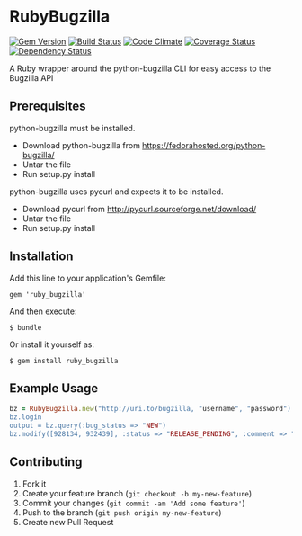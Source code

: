 # RubyBugzilla

[![Gem Version](https://badge.fury.io/rb/ruby_bugzilla.png)](http://badge.fury.io/rb/ruby_bugzilla)
[![Build Status](https://travis-ci.org/ManageIQ/ruby_bugzilla.png)](https://travis-ci.org/ManageIQ/ruby_bugzilla)
[![Code Climate](https://codeclimate.com/github/ManageIQ/ruby_bugzilla.png)](https://codeclimate.com/github/ManageIQ/ruby_bugzilla)
[![Coverage Status](https://coveralls.io/repos/ManageIQ/ruby_bugzilla/badge.png?branch=master)](https://coveralls.io/r/ManageIQ/ruby_bugzilla)
[![Dependency Status](https://gemnasium.com/ManageIQ/ruby_bugzilla.png)](https://gemnasium.com/ManageIQ/ruby_bugzilla)

A Ruby wrapper around the python-bugzilla CLI for easy access to the Bugzilla API

## Prerequisites

python-bugzilla must be installed.

* Download python-bugzilla from https://fedorahosted.org/python-bugzilla/
* Untar the file
* Run setup.py install

python-bugzilla uses pycurl and expects it to be installed.

* Download pycurl from http://pycurl.sourceforge.net/download/
* Untar the file
* Run setup.py install

## Installation

Add this line to your application's Gemfile:

    gem 'ruby_bugzilla'

And then execute:

    $ bundle

Or install it yourself as:

    $ gem install ruby_bugzilla

## Example Usage

```ruby
bz = RubyBugzilla.new("http://uri.to/bugzilla, "username", "password")
bz.login
output = bz.query(:bug_status => "NEW")
bz.modify([928134, 932439], :status => "RELEASE_PENDING", :comment => "Looks good")
```

## Contributing

1. Fork it
2. Create your feature branch (`git checkout -b my-new-feature`)
3. Commit your changes (`git commit -am 'Add some feature'`)
4. Push to the branch (`git push origin my-new-feature`)
5. Create new Pull Request
